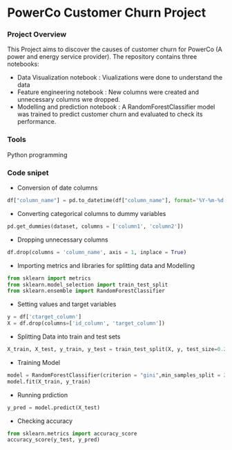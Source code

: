 # PowerCo Customer Churn Project

### Project Overview

This Project aims to discover the causes of customer churn for PowerCo (A power and energy service provider).
The repository contains three notebooks:
- Data Visualization notebook : Viualizations were done to understand the data
- Feature engineering notebook : New columns were created and unnecessary columns wre dropped.
- Modelling and prediction notebook : A RandomForestClassifier model was trained to predict customer churn and evaluated to check its performance.

### Tools
Python programming

### Code snipet

- Conversion of date columns
~~~python
df["column_name"] = pd.to_datetime(df["column_name"], format='%Y-%m-%d')
~~~

- Converting categorical columns to dummy variables
~~~python
pd.get_dummies(dataset, columns = ['column1', 'column2'])
~~~

- Dropping unnecessary columns
~~~python
df.drop(columns = 'column_name', axis = 1, inplace = True)
~~~

- Importing metrics and libraries for splitting data and Modelling
~~~python
from sklearn import metrics
from sklearn.model_selection import train_test_split
from sklearn.ensemble import RandomForestClassifier
~~~

- Setting values and target variables
~~~python
y = df['ctarget_column']
X = df.drop(columns=['id_column', 'target_column'])
~~~

- Splitting Data into train and test sets
~~~python
X_train, X_test, y_train, y_test = train_test_split(X, y, test_size=0.25, random_state=42)
~~~

- Training Model
~~~python
model = RandomForestClassifier(criterion = "gini",min_samples_split = 2, random_state = 7)
model.fit(X_train, y_train)
~~~

- Running prdiction
~~~python
y_pred = model.predict(X_test)
~~~

- Checking accuracy
~~~python
from sklearn.metrics import accuracy_score
accuracy_score(y_test, y_pred)
~~~
